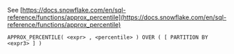 See [https://docs.snowflake.com/en/sql-reference/functions/approx_percentile](https://docs.snowflake.com/en/sql-reference/functions/approx_percentile)
```
APPROX_PERCENTILE( <expr> , <percentile> ) OVER ( [ PARTITION BY <expr3> ] )
```
